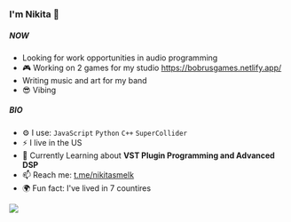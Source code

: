 ### I'm Nikita 👋

##### NOW

- Looking for work opportunities in audio programming
- 🎮 Working on 2 games for my studio https://bobrusgames.netlify.app/
- Writing music and art for my band
- 😎 Vibing

##### BIO
- ⚙️ I use: `JavaScript` `Python` `C++` `SuperCollider`
- ⚡️ I live in the US
- 🌱 Currently Learning about **VST Plugin Programming and Advanced DSP**
- 📫 Reach me: [t.me/nikitasmelk](https://t.me/nikitasmelk)
- 🌍 Fun fact: I've lived in 7 countires



![](https://github.com/nikitasmelk/nikitasmelk/blob/main/saul-goodman-better-call-saul.gif)
